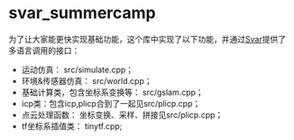 # svar_summercamp

为了让大家能更快实现基础功能，这个库中实现了以下功能，并通过[Svar](https://github.com/zdzhaoyong/Svar)提供了多语言调用的接口：

* 运动仿真： src/simulate.cpp；
* 环境&传感器仿真： src/world.cpp；
* 基础计算类，包含坐标系变换等： src/gslam.cpp；
* icp类：包含icp,plicp合到了一起见src/plicp.cpp；
* 点云处理函数： 坐标变换、采样、拼接见src/plicp.cpp；
* tf坐标系插值类： tinytf.cpp;


